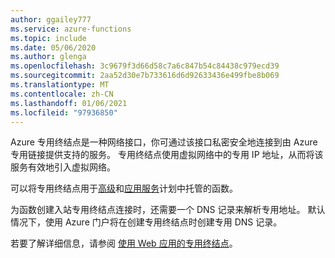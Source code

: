 ```yaml
---
author: ggailey777
ms.service: azure-functions
ms.topic: include
ms.date: 05/06/2020
ms.author: glenga
ms.openlocfilehash: 3c9679f3d66d58c7a6c847b54c84438c979ecd39
ms.sourcegitcommit: 2aa52d30e7b733616d6d92633436e499fbe8b069
ms.translationtype: MT
ms.contentlocale: zh-CN
ms.lasthandoff: 01/06/2021
ms.locfileid: "97936850"
---
```

Azure 专用终结点是一种网络接口，你可通过该接口私密安全地连接到由 Azure 专用链接提供支持的服务。  专用终结点使用虚拟网络中的专用 IP 地址，从而将该服务有效地引入虚拟网络。

可以将专用终结点用于[高级](../articles/azure-functions/functions-premium-plan.md)和[应用服务](../articles/azure-functions/dedicated-plan.md)计划中托管的函数。

为函数创建入站专用终结点连接时，还需要一个 DNS 记录来解析专用地址。  默认情况下，使用 Azure 门户将在创建专用终结点时创建专用 DNS 记录。

若要了解详细信息，请参阅 [使用 Web 应用的专用终结点](../articles/app-service/networking/private-endpoint.md)。